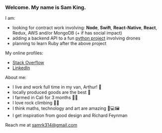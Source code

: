 ### Welcome. My name is Sam King.

I am:
- looking for contract work involving: <b>Node</b>, <b>Swift</b>, <b>React-Native</b>, <b>React</b>, Redux, AWS and/or MongoDB (+ if has social impact)
- adding a backend API to a fun <a href="https://github.com/samking314/DroneResourceDelivery">python project</a> involving drones
- planning to learn Ruby after the above project

My online profiles:
- <a href="https://stackoverflow.com/users/9816373/sam-king">Stack Overflow</a>
- <a href="https://www.linkedin.com/in/samuel-king-862898134/">LinkedIn</a>

About me:
- I live and work full time in my van, Arthur! 🚐
- locally produced goods are the best 🥬
- I farmed in Cali for 3 months 👨‍🌾
- I love rock climbing 🧗‍♂️
- I think maths, technology and art are amazing 🧮💻🖼
- I get inspiration from good design and Richard Feynman

Reach me at samrk314@gmail.com
